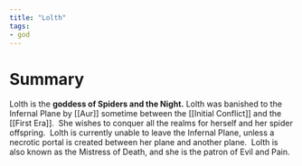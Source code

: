 ```yaml
---
title: "Lolth"
tags:
- god
---
```

# Summary
Lolth is the **goddess of Spiders and the Night.** Lolth was banished to the Infernal Plane by [[Aur]] sometime between the [[Initial Conflict]] and the [[First Era]].  She wishes to conquer all the realms for herself and her spider offspring.  Lolth is currently unable to leave the Infernal Plane, unless a necrotic portal is created between her plane and another plane.  Lolth is also known as the Mistress of Death, and she is the patron of Evil and Pain.